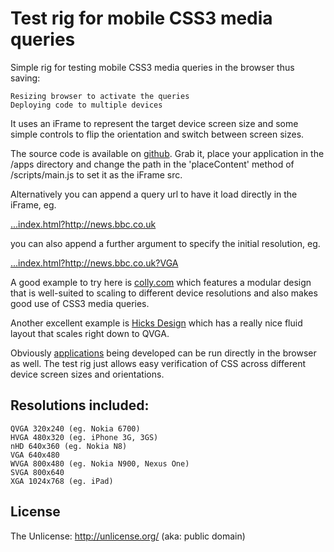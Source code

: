 Test rig for mobile CSS3 media queries
======================================

Simple rig for testing mobile CSS3 media queries in the browser thus saving:

    Resizing browser to activate the queries
    Deploying code to multiple devices

It uses an iFrame to represent the target device screen size and some simple controls to flip the orientation and switch between screen sizes.

The source code is available on <a href="http://github.com/swervoCode">github</a>. Grab it, place your application in the /apps directory and change the path in the 'placeContent' method of /scripts/main.js to set it as the iFrame src.

Alternatively you can append a query url to have it load directly in the iFrame, eg.

<a href="http://www.papersnail.co.uk/sandbox/shell/index.html?http://news.bbc.co.uk" title="BBC at default QVGA">...index.html?http://news.bbc.co.uk</a>

you can also append a further argument to specify the initial resolution, eg.

<a href="http://www.papersnail.co.uk/sandbox/shell/index.html?http://news.bbc.co.uk?VGA" title="BBC at VGA">...index.html?http://news.bbc.co.uk?VGA</a>

A good example to try here is <a href="http://www.papersnail.co.uk/sandbox/shell/index.html?http://www.colly.com/?HVGA" title="colly.com at HVGA">colly.com</a> which features a modular design that is well-suited to scaling to different device resolutions and also makes good use of CSS3 media queries.

Another excellent example is <a href="http://www.papersnail.co.uk/sandbox/shell/index.html?http://hicksdesign.co.uk/?VGA" title="Hicks Design at VGA">Hicks Design</a> which has a really nice fluid layout that scales right down to QVGA.

Obviously <a href="apps/demoApp/index.html" target="_blank">applications</a> being developed can be run directly in the browser as well. The test rig just allows easy verification of CSS across different device screen sizes and orientations.

## Resolutions included:

    QVGA 320x240 (eg. Nokia 6700)
    HVGA 480x320 (eg. iPhone 3G, 3GS)
    nHD 640x360 (eg. Nokia N8)
    VGA 640x480
    WVGA 800x480 (eg. Nokia N900, Nexus One)
    SVGA 800x640
    XGA 1024x768 (eg. iPad)

## License

The Unlicense: http://unlicense.org/ (aka: public domain)
